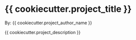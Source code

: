 # {{ cookiecutter.project_title }}

By: {{ cookiecutter.project_author_name }}

{{ cookiecutter.project_description }}
